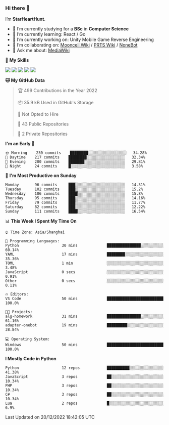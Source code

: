 ### Hi there 👋

I’m **StarHeartHunt**.

- 🏫 I’m currently studying for a **BSc** in **Computer Science**
- 🌱 I’m currently learning: React / Go
- 🔭 I’m currently working on: Unity Mobile Game Reverse Engineering
- 👯 I’m collaborating on: [Mooncell Wiki](https://fgo.wiki/) / [PRTS Wiki](http://prts.wiki/) / [NoneBot](https://github.com/nonebot)
- 💬 Ask me about: [MediaWiki](https://www.mediawiki.org)

🌟 **My Skills**

![](https://img.shields.io/badge/-Python-3e74a2?style=flat-square&logo=Python&logoColor=fff)
![](https://img.shields.io/badge/-Vue-4fc08d?style=flat-square&logo=vue.js&logoColor=fff)
![](https://img.shields.io/badge/-Node.js-339933?style=flat-square&logo=node.js&logoColor=fff)
![](https://img.shields.io/badge/-Linux-000000?style=flat-square&logo=Linux&logoColor=fff)
![](https://img.shields.io/badge/-Dotnet-512bd4?style=flat-square&logo=.net&logoColor=fff)

<!--START_SECTION:waka-->
**🐱 My GitHub Data** 

> 🏆 499 Contributions in the Year 2022
 > 
> 📦 35.9 kB Used in GitHub's Storage 
 > 
> 🚫 Not Opted to Hire
 > 
> 📜 43 Public Repositories 
 > 
> 🔑 2 Private Repositories  
 > 
**I'm an Early 🐤** 

```text
🌞 Morning    230 commits    ████████░░░░░░░░░░░░░░░░░   34.28% 
🌆 Daytime    217 commits    ████████░░░░░░░░░░░░░░░░░   32.34% 
🌃 Evening    200 commits    ███████░░░░░░░░░░░░░░░░░░   29.81% 
🌙 Night      24 commits     █░░░░░░░░░░░░░░░░░░░░░░░░   3.58%

```
📅 **I'm Most Productive on Sunday** 

```text
Monday       96 commits     ███░░░░░░░░░░░░░░░░░░░░░░   14.31% 
Tuesday      102 commits    ███░░░░░░░░░░░░░░░░░░░░░░   15.2% 
Wednesday    106 commits    ████░░░░░░░░░░░░░░░░░░░░░   15.8% 
Thursday     95 commits     ███░░░░░░░░░░░░░░░░░░░░░░   14.16% 
Friday       79 commits     ███░░░░░░░░░░░░░░░░░░░░░░   11.77% 
Saturday     82 commits     ███░░░░░░░░░░░░░░░░░░░░░░   12.22% 
Sunday       111 commits    ████░░░░░░░░░░░░░░░░░░░░░   16.54%

```


📊 **This Week I Spent My Time On** 

```text
⌚︎ Time Zone: Asia/Shanghai

💬 Programming Languages: 
Python                   30 mins             ███████████████░░░░░░░░░░   60.14% 
YAML                     17 mins             ████████░░░░░░░░░░░░░░░░░   35.36% 
TOML                     1 min               ░░░░░░░░░░░░░░░░░░░░░░░░░   3.48% 
JavaScript               0 secs              ░░░░░░░░░░░░░░░░░░░░░░░░░   0.91% 
Other                    0 secs              ░░░░░░░░░░░░░░░░░░░░░░░░░   0.11%

🔥 Editors: 
VS Code                  50 mins             █████████████████████████   100.0%

🐱‍💻 Projects: 
alg-homework             31 mins             ███████████████░░░░░░░░░░   61.16% 
adapter-onebot           19 mins             █████████░░░░░░░░░░░░░░░░   38.84%

💻 Operating System: 
Windows                  50 mins             █████████████████████████   100.0%

```

**I Mostly Code in Python** 

```text
Python                   12 repos            ██████████░░░░░░░░░░░░░░░   41.38% 
JavaScript               3 repos             ██░░░░░░░░░░░░░░░░░░░░░░░   10.34% 
PHP                      3 repos             ██░░░░░░░░░░░░░░░░░░░░░░░   10.34% 
C#                       3 repos             ██░░░░░░░░░░░░░░░░░░░░░░░   10.34% 
Lua                      2 repos             █░░░░░░░░░░░░░░░░░░░░░░░░   6.9%

```



 Last Updated on 20/12/2022 18:42:05 UTC
<!--END_SECTION:waka-->
